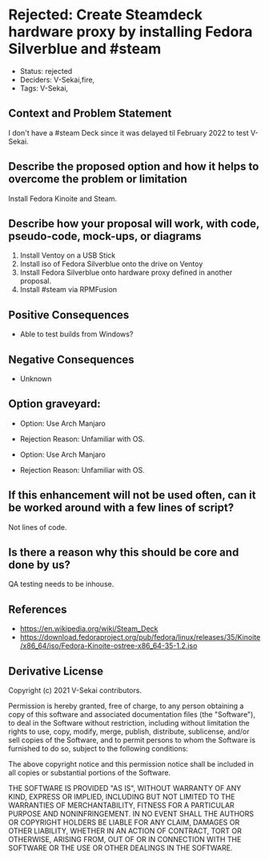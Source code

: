 # Rejected: Create Steamdeck hardware proxy by installing Fedora Silverblue and #steam

- Status: rejected <!-- draft | rejected | accepted | deprecated | superseded by -->
- Deciders: V-Sekai,fire,
- Tags: V-Sekai,

## Context and Problem Statement

I don't have a #steam Deck since it was delayed til February 2022 to test V-Sekai.

## Describe the proposed option and how it helps to overcome the problem or limitation

Install Fedora Kinoite and Steam.

## Describe how your proposal will work, with code, pseudo-code, mock-ups, or diagrams

1. Install Ventoy on a USB Stick
1. Install iso of Fedora Silverblue onto the drive on Ventoy
1. Install Fedora Silverblue onto hardware proxy defined in another proposal.
1. Install #steam via RPMFusion

## Positive Consequences <!-- optional -->

- Able to test builds from Windows?

## Negative Consequences <!-- optional -->

- Unknown

## Option graveyard: <!-- same as above -->

- Option: Use Arch Manjaro
- Rejection Reason: Unfamiliar with OS.

- Option: Use Arch Manjaro
- Rejection Reason: Unfamiliar with OS.

## If this enhancement will not be used often, can it be worked around with a few lines of script?

Not lines of code.

## Is there a reason why this should be core and done by us?

QA testing needs to be inhouse.

## References <!-- optional and numbers of links can vary -->

- <https://en.wikipedia.org/wiki/Steam_Deck>
- <https://download.fedoraproject.org/pub/fedora/linux/releases/35/Kinoite/x86_64/iso/Fedora-Kinoite-ostree-x86_64-35-1.2.iso>

## Derivative License

Copyright (c) 2021 V-Sekai contributors.

Permission is hereby granted, free of charge, to any person obtaining a copy
of this software and associated documentation files (the "Software"), to deal
in the Software without restriction, including without limitation the rights
to use, copy, modify, merge, publish, distribute, sublicense, and/or sell
copies of the Software, and to permit persons to whom the Software is
furnished to do so, subject to the following conditions:

The above copyright notice and this permission notice shall be included in all
copies or substantial portions of the Software.

THE SOFTWARE IS PROVIDED "AS IS", WITHOUT WARRANTY OF ANY KIND, EXPRESS OR
IMPLIED, INCLUDING BUT NOT LIMITED TO THE WARRANTIES OF MERCHANTABILITY,
FITNESS FOR A PARTICULAR PURPOSE AND NONINFRINGEMENT. IN NO EVENT SHALL THE
AUTHORS OR COPYRIGHT HOLDERS BE LIABLE FOR ANY CLAIM, DAMAGES OR OTHER
LIABILITY, WHETHER IN AN ACTION OF CONTRACT, TORT OR OTHERWISE, ARISING FROM,
OUT OF OR IN CONNECTION WITH THE SOFTWARE OR THE USE OR OTHER DEALINGS IN THE
SOFTWARE.
